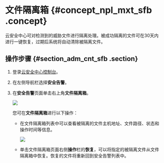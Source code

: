 # 文件隔离箱 {#concept_npl_mxt_sfb .concept}

云安全中心可对检测到的威胁文件进行隔离处理。被成功隔离的文件可在30天内进行一键恢复，过期后系统将自动清除被隔离文件。

## 操作步骤 {#section_adm_cnt_sfb .section}

1.  登录[云安全中心控制台](https://yundun.console.aliyun.com/?p=sas)。
2.  在左侧导航栏选择**安全告警**。
3.  在**安全告警**页面单击右上角**文件隔离箱**。

    ![](http://static-aliyun-doc.oss-cn-hangzhou.aliyuncs.com/assets/img/61174/155301426230926_zh-CN.png)

    您可在**文件隔离箱**进行以下操作：

    -   在文件隔离箱列表中可以查看被隔离的文件主机地址、文件路径、状态和操作时间等信息。

        ![](http://static-aliyun-doc.oss-cn-hangzhou.aliyuncs.com/assets/img/61174/155301426230927_zh-CN.png)

    -   单击文件隔离箱页面右侧**操作**栏的**恢复**，可以将指定的被隔离文件从文件隔离箱中恢复。恢复的文件将重新回到安全告警列表中。

